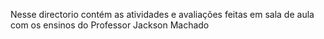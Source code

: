 Nesse directorio contém as atividades e avaliações feitas em sala de aula com os ensinos do Professor Jackson Machado

